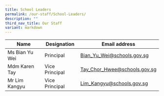 ```yaml
---
title: School Leaders
permalink: /our-staff/School-Leaders/
description: ""
third_nav_title: Our Staff
variant: markdown
---
```

| Name                    | Designation    | Email address                |
|-------------------------|----------------|------------------------------|
| Ms Bian Yu Wei | Principal      | Bian_Yu_Wei@schools.gov.sg   |
| Mdm Karen Tay           | Vice Principal | Tay_Chor_Hwee@schools.gov.sg |
| Mr Lim Kangyu | Vice Principal | Lim_Kangyu@schools.gov.sg |